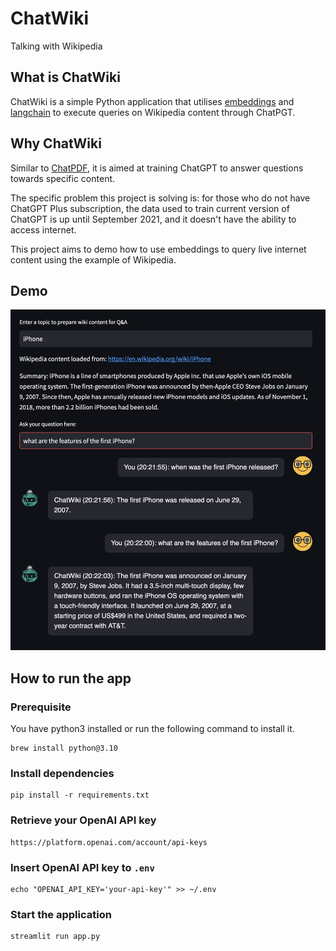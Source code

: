 # ChatWiki

Talking with Wikipedia

## What is ChatWiki

ChatWiki is a simple Python application that utilises [embeddings](https://platform.openai.com/docs/guides/embeddings) and [langchain](https://github.com/hwchase17/langchain) to execute queries on Wikipedia content through ChatPGT. 

## Why ChatWiki

Similar to [ChatPDF](https://github.com/mlin6436/chatpdf/tree/main), it is aimed at training ChatGPT to answer questions towards specific content. 

The specific problem this project is solving is: for those who do not have ChatGPT Plus subscription, the data used to train current version of ChatGPT is up until September 2021, and it doesn't have the ability to access internet. 

This project aims to demo how to use embeddings to query live internet content using the example of Wikipedia.

## Demo

![Screenshot](chatwiki-demo.png)

## How to run the app

### Prerequisite

You have python3 installed or run the following command to install it.
```
brew install python@3.10
```

### Install dependencies

```
pip install -r requirements.txt
```

### Retrieve your OpenAI API key

```
https://platform.openai.com/account/api-keys
```

### Insert OpenAI API key to `.env`

```
echo "OPENAI_API_KEY='your-api-key'" >> ~/.env
```

### Start the application

```
streamlit run app.py
```
